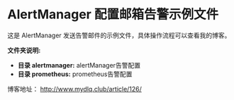 # AlertManager 配置邮箱告警示例文件

这是 AlertManager 发送告警邮件的示例文件，具体操作流程可以查看我的博客。

**文件夹说明:**

- **目录 alertmanager:** alertManager告警配置
- **目录 prometheus:** prometheus告警配置

博客地址： http://www.mydlq.club/article/126/